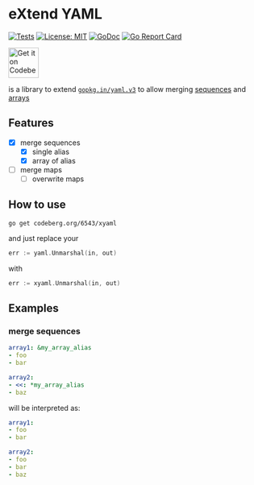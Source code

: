 # eXtend YAML

[![Tests](https://ci.codeberg.org/api/badges/6543/xyaml/status.svg)](https://ci.codeberg.org/6543/xyaml)
[![License: MIT](https://img.shields.io/badge/License-MIT-blue.svg)](https://opensource.org/licenses/MIT)
[![GoDoc](https://godoc.org/codeberg.org/6543/xyaml?status.svg)](https://godoc.org/codeberg.org/6543/xyaml)
[![Go Report Card](https://goreportcard.com/badge/codeberg.org/6543/xyaml)](https://goreportcard.com/report/codeberg.org/6543/xyaml)

<a href="https://codeberg.org/6543/xyaml">
    <img alt="Get it on Codeberg" src="https://codeberg.org/Codeberg/GetItOnCodeberg/media/branch/main/get-it-on-neon-blue.png" height="60">
</a>

is a library to extend [`gopkg.in/yaml.v3`](https://github.com/go-yaml/yaml/tree/v3)
to allow merging [sequences](https://github.com/yaml/yaml/issues/48) and [arrays](https://github.com/yaml/yaml/issues/35)

## Features

- [x] merge sequences
  - [x] single alias
  - [x] array of alias
- [ ] merge maps
  - [ ] overwrite maps

## How to use

`go get codeberg.org/6543/xyaml`

and just replace your

```go
err := yaml.Unmarshal(in, out)
```

with

```go
err := xyaml.Unmarshal(in, out)
```

## Examples

### merge sequences

```yml
array1: &my_array_alias
- foo
- bar

array2:
- <<: *my_array_alias
- baz
```

will be interpreted as:

```yml
array1:
- foo
- bar

array2:
- foo
- bar
- baz
```
